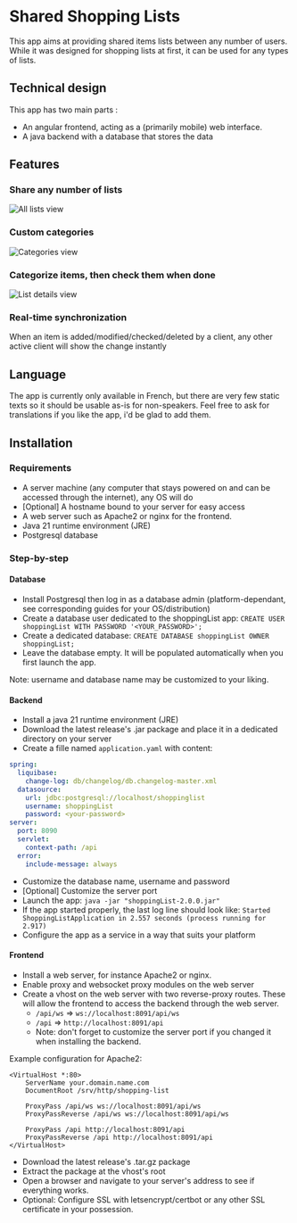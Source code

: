 # Shared Shopping Lists
This app aims at providing shared items lists between any number of users.
While it was designed for shopping lists at first, it can be used for any types of lists.

## Technical design
This app has two main parts :
* An angular frontend, acting as a (primarily mobile) web interface.
* A java backend with a database that stores the data

## Features
### Share any number of lists
![All lists view](screenshots/list_view.jpg)

### Custom categories
![Categories view](screenshots/categories.jpg)

### Categorize items, then check them when done
![List details view](screenshots/list_details.jpg)

### Real-time synchronization
When an item is added/modified/checked/deleted by a client, any other active client will show the change instantly

## Language
The app is currently only available in French, but there are very few static texts so it should be usable as-is for non-speakers.
Feel free to ask for translations if you like the app, i'd be glad to add them.

## Installation
### Requirements
* A server machine (any computer that stays powered on and can be accessed through the internet), any OS will do
* [Optional] A hostname bound to your server for easy access
* A web server such as Apache2 or nginx for the frontend.
* Java 21 runtime environment (JRE)
* Postgresql database

### Step-by-step
#### Database
* Install Postgresql then log in as a database admin (platform-dependant, see corresponding guides for your OS/distribution)
* Create a database user dedicated to the shoppingList app: `CREATE USER shoppingList WITH PASSWORD '<YOUR_PASSWORD>';`
* Create a dedicated database: `CREATE DATABASE shoppingList OWNER shoppingList;`
* Leave the database empty. It will be populated automatically when you first launch the app.

Note: username and database name may be customized to your liking.
#### Backend
* Install a java 21 runtime environment (JRE)
* Download the latest release's .jar package and place it in a dedicated directory on your server
* Create a fille named `application.yaml` with content:
```yaml
spring:
  liquibase:
    change-log: db/changelog/db.changelog-master.xml
  datasource:
    url: jdbc:postgresql://localhost/shoppinglist
    username: shoppingList
    password: <your-password>
server:
  port: 8090
  servlet:
    context-path: /api
  error:
    include-message: always
```
* Customize the database name, username and password
* [Optional] Customize the server port
* Launch the app: `java -jar "shoppingList-2.0.0.jar"`
* If the app started properly, the last log line should look like: `Started ShoppingListApplication in 2.557 seconds (process running for 2.917)`
* Configure the app as a service in a way that suits your platform

#### Frontend
* Install a web server, for instance Apache2 or nginx.
* Enable proxy and websocket proxy modules on the web server
* Create a vhost on the web server with two reverse-proxy routes. These will allow the frontend to access the backend through the web server.
  * `/api/ws` => `ws://localhost:8091/api/ws`
  * `/api` => `http://localhost:8091/api`
  * Note: don't forget to customize the server port if you changed it when installing the backend.

Example configuration for Apache2:
```
<VirtualHost *:80>
    ServerName your.domain.name.com
    DocumentRoot /srv/http/shopping-list
    
    ProxyPass /api/ws ws://localhost:8091/api/ws
    ProxyPassReverse /api/ws ws://localhost:8091/api/ws
    
    ProxyPass /api http://localhost:8091/api
    ProxyPassReverse /api http://localhost:8091/api
</VirtualHost>
```
* Download the latest release's .tar.gz package
* Extract the package at the vhost's root
* Open a browser and navigate to your server's address to see if everything works.
* Optional: Configure SSL with letsencrypt/certbot or any other SSL certificate in your possession.